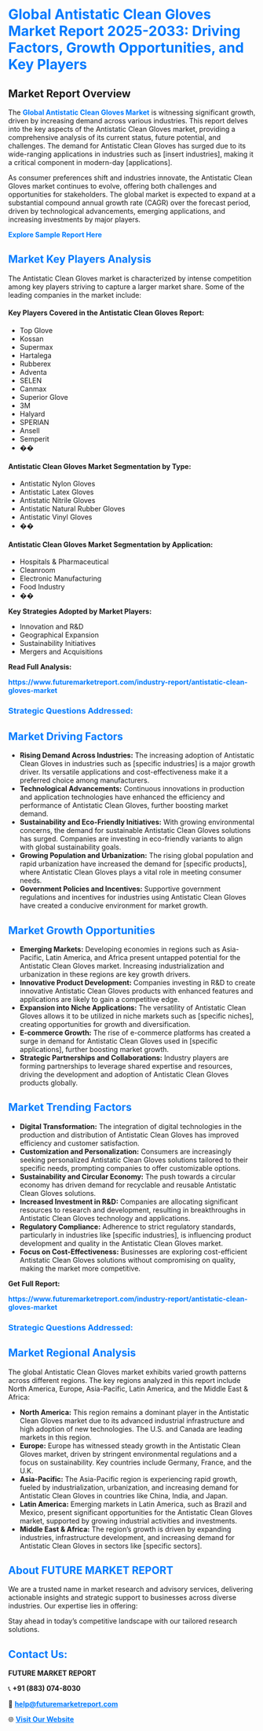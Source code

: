 <h1 style="color: #007BFF;">Global Antistatic Clean Gloves Market Report 2025-2033: Driving Factors, Growth Opportunities, and Key Players</h1>

<section id="overview">
<h2>Market Report Overview</h2>
<p>The <a href="https://www.futuremarketreport.com/industry-report/antistatic-clean-gloves-market" style="color: #007BFF; text-decoration: none;"><strong>Global Antistatic Clean Gloves Market</strong></a> is witnessing significant growth, driven by increasing demand across various industries. This report delves into the key aspects of the Antistatic Clean Gloves market, providing a comprehensive analysis of its current status, future potential, and challenges. The demand for Antistatic Clean Gloves has surged due to its wide-ranging applications in industries such as [insert industries], making it a critical component in modern-day [applications].</p>
<p>As consumer preferences shift and industries innovate, the Antistatic Clean Gloves market continues to evolve, offering both challenges and opportunities for stakeholders. The global market is expected to expand at a substantial compound annual growth rate (CAGR) over the forecast period, driven by technological advancements, emerging applications, and increasing investments by major players.</p>
</section>

<section id="overview">
<p><a href="https://www.futuremarketreport.com/request-sample/reportId=118842" style="color: #007BFF; text-decoration: none;"><strong>Explore Sample Report Here</strong></a></p>
</section>

<section id="key-players">
<h2 style="color: #007BFF;">Market Key Players Analysis</h2>
<p>The Antistatic Clean Gloves market is characterized by intense competition among key players striving to capture a larger market share. Some of the leading companies in the market include:</p>
<h4>Key Players Covered in the Antistatic Clean Gloves Report:</h4>
<ul><li>Top Glove</li><li>Kossan</li><li>Supermax</li><li>Hartalega</li><li>Rubberex</li><li>Adventa</li><li>SELEN</li><li>Canmax</li><li>Superior Glove</li><li>3M</li><li>Halyard</li><li>SPERIAN</li><li>Ansell</li><li>Semperit</li><li>��</li></ul>
<h4>Antistatic Clean Gloves Market Segmentation by Type:</h4>
<ul><li>Antistatic Nylon Gloves</li><li>Antistatic Latex Gloves</li><li>Antistatic Nitrile Gloves</li><li>Antistatic Natural Rubber Gloves</li><li>Antistatic Vinyl Gloves</li><li>��</li></ul>

<h4>Antistatic Clean Gloves Market Segmentation by Application:</h4>
<ul><li>Hospitals &amp; Pharmaceutical</li><li>Cleanroom</li><li>Electronic Manufacturing</li><li>Food Industry</li><li>��</li></ul>
<p><strong>Key Strategies Adopted by Market Players:</strong></p>
<ul>
<li>Innovation and R&D</li>
<li>Geographical Expansion</li>
<li>Sustainability Initiatives</li>
<li>Mergers and Acquisitions</li>
</ul>
</section>

<section>
<p><strong>Read Full Analysis: </strong></p><a href="https://www.futuremarketreport.com/industry-report/antistatic-clean-gloves-market" style="color: #007BFF; text-decoration: none;"><strong>https://www.futuremarketreport.com/industry-report/antistatic-clean-gloves-market</strong></a>
<h3 style="color: #007BFF;">Strategic Questions Addressed:</h3>
</section>

<section id="driving-factors">
<h2 style="color: #007BFF;">Market Driving Factors</h2>
<ul>
<li><strong>Rising Demand Across Industries:</strong> The increasing adoption of Antistatic Clean Gloves in industries such as [specific industries] is a major growth driver. Its versatile applications and cost-effectiveness make it a preferred choice among manufacturers.</li>
<li><strong>Technological Advancements:</strong> Continuous innovations in production and application technologies have enhanced the efficiency and performance of Antistatic Clean Gloves, further boosting market demand.</li>
<li><strong>Sustainability and Eco-Friendly Initiatives:</strong> With growing environmental concerns, the demand for sustainable Antistatic Clean Gloves solutions has surged. Companies are investing in eco-friendly variants to align with global sustainability goals.</li>
<li><strong>Growing Population and Urbanization:</strong> The rising global population and rapid urbanization have increased the demand for [specific products], where Antistatic Clean Gloves plays a vital role in meeting consumer needs.</li>
<li><strong>Government Policies and Incentives:</strong> Supportive government regulations and incentives for industries using Antistatic Clean Gloves have created a conducive environment for market growth.</li>
</ul>
</section>

<section id="growth-opportunities">
<h2 style="color: #007BFF;">Market Growth Opportunities</h2>
<ul>
<li><strong>Emerging Markets:</strong> Developing economies in regions such as Asia-Pacific, Latin America, and Africa present untapped potential for the Antistatic Clean Gloves market. Increasing industrialization and urbanization in these regions are key growth drivers.</li>
<li><strong>Innovative Product Development:</strong> Companies investing in R&D to create innovative Antistatic Clean Gloves products with enhanced features and applications are likely to gain a competitive edge.</li>
<li><strong>Expansion into Niche Applications:</strong> The versatility of Antistatic Clean Gloves allows it to be utilized in niche markets such as [specific niches], creating opportunities for growth and diversification.</li>
<li><strong>E-commerce Growth:</strong> The rise of e-commerce platforms has created a surge in demand for Antistatic Clean Gloves used in [specific applications], further boosting market growth.</li>
<li><strong>Strategic Partnerships and Collaborations:</strong> Industry players are forming partnerships to leverage shared expertise and resources, driving the development and adoption of Antistatic Clean Gloves products globally.</li>
</ul>
</section>

<section id="trending-factors">
<h2 style="color: #007BFF;">Market Trending Factors</h2>
<ul>
<li><strong>Digital Transformation:</strong> The integration of digital technologies in the production and distribution of Antistatic Clean Gloves has improved efficiency and customer satisfaction.</li>
<li><strong>Customization and Personalization:</strong> Consumers are increasingly seeking personalized Antistatic Clean Gloves solutions tailored to their specific needs, prompting companies to offer customizable options.</li>
<li><strong>Sustainability and Circular Economy:</strong> The push towards a circular economy has driven demand for recyclable and reusable Antistatic Clean Gloves solutions.</li>
<li><strong>Increased Investment in R&D:</strong> Companies are allocating significant resources to research and development, resulting in breakthroughs in Antistatic Clean Gloves technology and applications.</li>
<li><strong>Regulatory Compliance:</strong> Adherence to strict regulatory standards, particularly in industries like [specific industries], is influencing product development and quality in the Antistatic Clean Gloves market.</li>
<li><strong>Focus on Cost-Effectiveness:</strong> Businesses are exploring cost-efficient Antistatic Clean Gloves solutions without compromising on quality, making the market more competitive.</li>
</ul>
</section>

<section>
<p><strong>Get Full Report: </strong></p><a href="https://www.futuremarketreport.com/industry-report/antistatic-clean-gloves-market" style="color: #007BFF; text-decoration: none;"><strong>https://www.futuremarketreport.com/industry-report/antistatic-clean-gloves-market</strong></a>
<h3 style="color: #007BFF;">Strategic Questions Addressed:</h3>
</section>


<section id="regional-analysis">
<h2 style="color: #007BFF;">Market Regional Analysis</h2>
<p>The global Antistatic Clean Gloves market exhibits varied growth patterns across different regions. The key regions analyzed in this report include North America, Europe, Asia-Pacific, Latin America, and the Middle East & Africa:</p>
<ul>
<li><strong>North America:</strong> This region remains a dominant player in the Antistatic Clean Gloves market due to its advanced industrial infrastructure and high adoption of new technologies. The U.S. and Canada are leading markets in this region.</li>
<li><strong>Europe:</strong> Europe has witnessed steady growth in the Antistatic Clean Gloves market, driven by stringent environmental regulations and a focus on sustainability. Key countries include Germany, France, and the U.K.</li>
<li><strong>Asia-Pacific:</strong> The Asia-Pacific region is experiencing rapid growth, fueled by industrialization, urbanization, and increasing demand for Antistatic Clean Gloves in countries like China, India, and Japan.</li>
<li><strong>Latin America:</strong> Emerging markets in Latin America, such as Brazil and Mexico, present significant opportunities for the Antistatic Clean Gloves market, supported by growing industrial activities and investments.</li>
<li><strong>Middle East & Africa:</strong> The region’s growth is driven by expanding industries, infrastructure development, and increasing demand for Antistatic Clean Gloves in sectors like [specific sectors].</li>
</ul>
</section>

<footer>
<h2 style="color: #007BFF;">About FUTURE MARKET REPORT</h2>
<p>We are a trusted name in market research and advisory services, delivering actionable insights and strategic support to businesses across diverse industries. Our expertise lies in offering:</p>

<p>Stay ahead in today’s competitive landscape with our tailored research solutions.</p>

<h2 style="color: #007BFF;">Contact Us:</h2>
<p><strong>FUTURE MARKET REPORT</strong></p>
<p>📞 <strong>+91 (883) 074-8030</strong></p>
<p>📧 <strong><a href="mailto:help@futuremarketreport.com" style="color: #007BFF;">help@futuremarketreport.com</a></strong></p>
<p>🌐 <strong><a href="https://www.futuremarketreport.com/" style="color: #007BFF;">Visit Our Website</a></strong></p>
</footer>